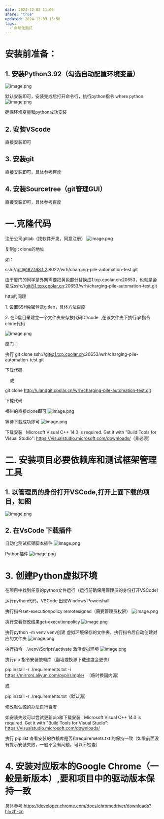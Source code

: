 ```yaml
---
date: 2024-12-02 11:05
share: "true"
updated: 2024-12-03 15:58
tags:
  - 自动化测试
---
```


# 安装前准备：

## 1. 安装Python3.92（勾选自动配置环境变量）

![image.png](https://raw.githubusercontent.com/weirenhao/friendly-image/master/20241202111228.png)

默认安装即可，安装完成后打开命令行，执行python指令 where python
![image.png](https://raw.githubusercontent.com/weirenhao/friendly-image/master/20241202111242.png)

确保环境变量和python成功安装

## 2. 安装VScode

直接安装即可

## 3. 安装git

直接安装即可，具体参考百度

## 4. 安装Sourcetree（git管理GUI）

直接安装即可，具体参考百度

# 一.克隆代码

注册公司gitlab（找软件开发，同意注册）
![image.png](https://raw.githubusercontent.com/weirenhao/friendly-image/master/20241202111259.png)

复制git clone的地址

如：

ssh://git@192.168.1.2:8022/wrh/charging-pile-automation-test.git

由于厦门的同学是外网需要把黄色部分替换成1.tcp.cpolar.cn:20653，也就是会变成ssh://git@1.tcp.cpolar.cn:20653/wrh/charging-pile-automation-test.git

http的同理

1. 设置SSH免密登录gitlab，具体方法百度

2. 在D盘目录建立一个文件夹来存放代码D:/code  ,在该文件夹下执行git指令clone代码

![image.png](https://raw.githubusercontent.com/weirenhao/friendly-image/master/20241202111358.png)

厦门：

执行 git clone ssh://git@1.tcp.cpolar.cn:20653/wrh/charging-pile-automation-test.git

下载代码

    或

git clone <http://ulandgit.cpolar.cn/wrh/charging-pile-automation-test.git>

下载代码

福州的直接clone即可
![image.png](https://raw.githubusercontent.com/weirenhao/friendly-image/master/20241202111433.png)

等待下载成功即可
![image.png](https://raw.githubusercontent.com/weirenhao/friendly-image/master/20241202111443.png)

下载安装   Microsoft Visual C++ 14.0 is required. Get it with "Build Tools for Visual Studio": <https://visualstudio.microsoft.com/downloads/>（非必须）

# 二. 安装项目必要依赖库和测试框架管理工具

## 1. 以管理员的身份打开VSCode,打开上面下载的项目，如图

![image.png](https://raw.githubusercontent.com/weirenhao/friendly-image/master/20241202111534.png)

## 2. 在VsCode 下载插件

自动化测试框架脚本插件
![image.png](https://raw.githubusercontent.com/weirenhao/friendly-image/master/20241202111545.png)

Python插件
![image.png](https://raw.githubusercontent.com/weirenhao/friendly-image/master/20241202111611.png)

# 3. 创建Python虚拟环境

在项目中找到任意的python文件运行（运行前确保用管理员的身份打开VSCode）

运行python代码，VSCode 出现Windows Powershall

执行指令set-executionpolicy remotesigned（需要管理员权限）
![image.png](https://raw.githubusercontent.com/weirenhao/friendly-image/master/20241202111836.png)

执行查看修改结果get-executionpolicy
![image.png](https://raw.githubusercontent.com/weirenhao/friendly-image/master/20241202111849.png)

执行python -m venv venv创建 虚拟环境保存的文件夹，执行指令后自动创建对应的文件夹
![image.png](https://raw.githubusercontent.com/weirenhao/friendly-image/master/20241202111910.png)

执行指令   .\venv\Scripts\activate 激活虚拟环境
![image.png](https://raw.githubusercontent.com/weirenhao/friendly-image/master/20241202111925.png)

执行pip 指令安装依赖库（翻墙或换源下载速度会更快）

pip install -r .\requirements.txt -i <https://mirrors.aliyun.com/pypi/simple/>  （临时换国内源）

或

pip install -r .\requirements.txt（默认源）

修改默认源的办法自行百度

如安装失败可以尝试更新pip和下载安装   Microsoft Visual C++ 14.0 is required. Get it with "Build Tools for Visual Studio": <https://visualstudio.microsoft.com/downloads/>

执行 pip list 查看安装的依赖库是否和requirements.txt 的保持一致（如果前面没有提示安装失败，一般不会有问题，可以不检查）

# 4. 安装对应版本的Google Chrome（一般是新版本）,要和项目中的驱动版本保持一致

具体参考:<https://developer.chrome.com/docs/chromedriver/downloads?hl=zh-cn>
